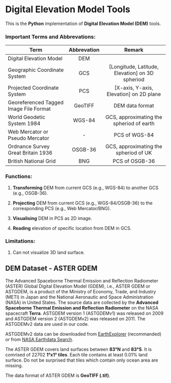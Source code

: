 # Digital Elevation Model Tools

This is the **Python** implementation of **Digital Elevation Model (DEM)** tools.

### Important Terms and Abbrevations:

| Term                                   | Abbrevation | Remark 
| -------------------------------------- | :---------: | :----: 
| Digital Elevation Model                | DEM         | 
| Geographic Coordinate System           | GCS         | [Longitude, Latitude, Elevation] on 3D spheriod
| Projected Coordinate System            | PCS         | [X-axis, Y-axis, Elevation] on 2D plane
| Georeferenced Tagged Image File Format | GeoTIFF     | DEM data format
| World Geodetic System 1984             | WGS-84      | GCS, approximating the spheriod of earth
| Web Mercator or Pseudo Mercator        | -           | PCS of WGS-84
| Ordnance Survey Great Britain 1936     | OSGB-36     | GCS, approximating the spheriod of UK
| British National Grid                  | BNG         | PCS of OSGB-36

### Functions:

1. **Transforming** DEM from current GCS (e.g., WGS-84) to another GCS (e.g., OSGB-36).

2. **Projecting** DEM from current GCS (e.g., WGS-84/OSGB-36) to the corresponding PCS (e.g., Web Mercator/BNG).

3. **Visualising** DEM in PCS as 2D image.

4. **Reading** elevation of specific location from DEM in GCS.

### Limitations:

1. Can not visualize 3D land surface.

## DEM Dataset - ASTER GDEM

The Advanced Spaceborne Thermal Emission and Reflection Radiometer (ASTER) Global Digital Elevation Model (GDEM), i.e., ASTER GDEM or ASTGDEM, is a product of the Ministry of Economy, Trade, and Industry (METI) in Japan and the National Aeronautic and Space Administration (NASA) in United States. The source data are collected by the **Advanced Spaceborne Thermal Emission and Reflection Radiometer** on the NASA spacecraft **Terra**. ASTGDEM version 1 (ASTGDEMv1) was released on 2009 and ASTGDEM version 2 (ASTGDEMv2) was released on 2011. The ASTGDEMv2 data are used in our code.

ASTGDEMv2 data can be downloaded from [EarthExplorer](https://earthexplorer.usgs.gov/) (recommanded) or from [NASA Earthdata Search](https://search.earthdata.nasa.gov/search?q=ASTGTM%20V002).

The ASTER GDEM covers land surfaces between **83°N** and **83°S**. It is comrised of 22702 **1°x1° tiles**. Each tile contains at least 0.01% land surface. Do not be surprised that tiles which contain only ocean area are missing. 

The data format of ASTER GDEM is **GeoTIFF (.tif)**.























